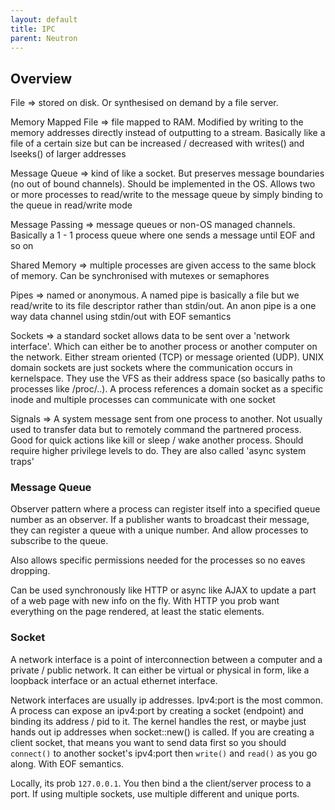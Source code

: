 ```yaml
---
layout: default
title: IPC
parent: Neutron
---
```


## Overview

File => stored on disk. Or synthesised on demand by a file server.

Memory Mapped File => file mapped to RAM. Modified by writing to the memory addresses directly instead of outputting to a stream. Basically like a file of a certain size but can be increased / decreased with writes() and lseeks() of larger addresses

Message Queue => kind of like a socket. But preserves message boundaries (no out of bound channels). Should be implemented in the OS. Allows two or more processes to read/write to the message queue by simply binding to the queue in read/write mode

Message Passing => message queues or non-OS managed channels. Basically a 1 - 1 process queue where one sends a message until EOF and so on

Shared Memory => multiple processes are given access to the same block of memory. Can be synchronised with mutexes or semaphores

Pipes => named or anonymous. A named pipe is basically a file but we read/write to its file descriptor rather than stdin/out. An anon pipe is a one way data channel using stdin/out with EOF semantics

Sockets => a standard socket allows data to be sent over a 'network interface'. Which can either be to another process or another computer on the network. Either stream oriented (TCP) or message oriented (UDP). UNIX domain sockets are just sockets where the communication occurs in kernelspace. They use the VFS as their address space (so basically paths to processes like /proc/..). A process references a domain socket as a specific inode and multiple processes can communicate with one socket

Signals => A system message sent from one process to another. Not usually used to transfer data but to remotely command the partnered process. Good for quick actions like kill or sleep / wake another process. Should require higher privilege levels to do. They are also called 'async system traps'

### Message Queue

Observer pattern where a process can register itself into a specified queue number as an observer. If a publisher wants to broadcast their message, they can register a queue with a unique number. And allow processes to subscribe to the queue.

Also allows specific permissions needed for the processes so no eaves dropping.

Can be used synchronously like HTTP or async like AJAX to update a part of a web page with new info on the fly. With HTTP you prob want everything on the page rendered, at least the static elements.

### Socket

A network interface is a point of interconnection between a computer and a private / public network. It can either be virtual or physical in form, like a loopback interface or an actual ethernet interface.

Network interfaces are usually ip addresses. Ipv4:port is the most common. A process can expose an ipv4:port by creating a socket (endpoint) and binding its address / pid to it. The kernel handles the rest, or maybe just hands out ip addresses when socket::new() is called. If you are creating a client socket, that means you want to send data first so you should `connect()` to another socket's ipv4:port then `write()` and `read()` as you go along. With EOF semantics.

Locally, its prob `127.0.0.1`. You then bind a the client/server process to a port. If using multiple sockets, use multiple different and unique ports.
